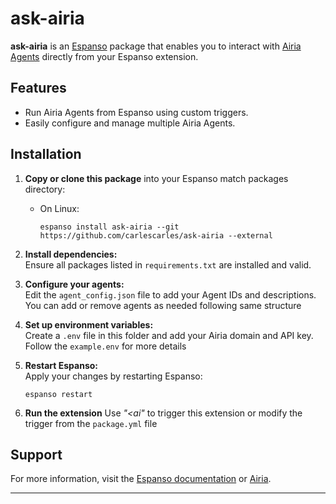 # ask-airia

**ask-airia** is an [Espanso](https://espanso.org/) package that enables you to interact with [Airia Agents](https://airia.com) directly from your Espanso extension.

## Features

- Run Airia Agents from Espanso using custom triggers.
- Easily configure and manage multiple Airia Agents.

## Installation

1. **Copy or clone this package** into your Espanso match packages directory:

    - On Linux:
      ```
      espanso install ask-airia --git https://github.com/carlescarles/ask-airia --external
      ```

2. **Install dependencies:**  
   Ensure all packages listed in `requirements.txt` are installed and valid.

3. **Configure your agents:**  
   Edit the `agent_config.json` file to add your Agent IDs and descriptions.  
   You can add or remove agents as needed following same structure

4. **Set up environment variables:**  
   Create a `.env` file in this folder and add your Airia domain and API key. Follow the `example.env` for more details

5. **Restart Espanso:**  
   Apply your changes by restarting Espanso:
   ```
   espanso restart
   ```
6. **Run the extension** 
    Use *"<ai"* to trigger this extension or modify the trigger from the `package.yml` file

## Support

For more information, visit the [Espanso documentation](https://espanso.org/docs/) or [Airia](https://airia.com).

---



